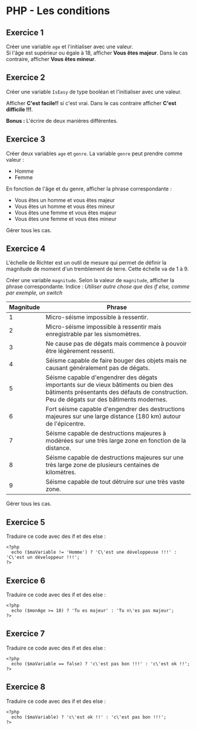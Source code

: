 # PHP - Les conditions
## Exercice 1
Créer une variable `age` et l'initialiser avec une valeur.  
Si l'âge est supérieur ou égale à 18, afficher **Vous êtes majeur**.
Dans le cas contraire, afficher **Vous êtes mineur**.

## Exercice 2
Créer une variable `IsEasy` de type booléan et l'initialiser avec une valeur.  

Afficher **C'est facile!!** si c'est vrai. Dans le cas contraire afficher **C'est difficile !!!**.  

**Bonus :** L'écrire de deux manières différentes.

## Exercice 3
Créer deux variables `age` et `genre`. La variable `genre` peut prendre comme valeur :
- Homme
- Femme  

En fonction de l'âge et du genre, afficher la phrase correspondante :

- Vous êtes un homme et vous êtes majeur
- Vous êtes un homme et vous êtes mineur
- Vous êtes une femme et vous êtes majeur
- Vous êtes une femme et vous êtes mineur

Gérer tous les cas.

## Exercice 4
L'échelle de Richter est un outil de mesure qui permet de définir la magnitude de moment d'un tremblement de terre. Cette échelle va de 1 à 9.  

Créer une variable `magnitude`. Selon la valeur de `magnitude`, afficher la phrase correspondante.
Indice : *Utiliser autre chose que des if else, comme par exemple, un switch*

|Magnitude   |   Phrase|
|------      |    ---|
|1           |   Micro-séisme impossible à ressentir.|
|2           |   Micro-séisme impossible à ressentir mais enregistrable par les sismomètres.|
|3           |   Ne cause pas de dégats mais commence à pouvoir être légèrement ressenti.|
|4           |   Séisme capable de faire bouger des objets mais ne causant généralement pas de dégats.|
|5           |   Séisme capable d'engendrer des dégats importants sur de vieux bâtiments ou bien des bâtiments présentants des défauts de construction. Peu de dégats sur des bâtiments modernes.|
|6           |   Fort séisme capable d'engendrer des destructions majeures sur une large distance (180 km) autour de l'épicentre.|
|7           |   Séisme capable de destructions majeures à modérées sur une très large zone en fonction de la distance.|
|8           |   Séisme capable de destructions majeures sur une très large zone de plusieurs centaines de kilomètres.|
|9           |   Séisme capable de tout détruire sur une très vaste zone.  |

Gérer tous les cas.  



## Exercice 5
Traduire ce code avec des if et des else :  


    <?php
      echo ($maVariable != 'Homme') ? 'C\'est une développeuse !!!' : 'C\'est un développeur !!!';
    ?>

## Exercice 6
Traduire ce code avec des if et des else :  


    <?php
      echo ($monAge >= 18) ? 'Tu es majeur' : 'Tu n\'es pas majeur';
    ?>
## Exercice 7
Traduire ce code avec des if et des else :  


    <?php
      echo ($maVariable == false) ? 'c\'est pas bon !!!' : 'c\'est ok !!';
    ?>
## Exercice 8
Traduire ce code avec des if et des else :  


    <?php
      echo ($maVariable) ? 'c\'est ok !!' : 'c\'est pas bon !!!';
    ?>
